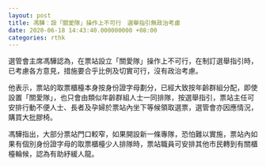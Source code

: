 ```yaml
---
layout: post
title: 馮驊：設「關愛隊」操作上不可行　選舉指引無政治考慮
date: 2020-06-18 14:43:40.000000000 +08:00
categories: rthk
---
```


選管會主席馮驊認為，在票站設立「關愛隊」操作上不可行，在制訂選舉指引時，已考慮各方意見，措施要合乎比例及切實可行，沒有政治考慮。

他表示，票站的取票櫃檯本身按身份證字母劃分，已經大致按年齡群組分配，即使設置「關愛隊」，也只會由類似年齡群組人士一同排隊，按選舉指引，票站主任可安排行動不便人士、長者及孕婦於票站內坐下等候領取選票，選管會亦因應情況，購買大批膠椅。

馮驊指出，大部分票站門口較窄，如果開設新一條專隊，恐怕難以實施，票站內如果有個別身份證字母的取票櫃檯少人排隊時，票站職員可安排其他市民轉到有關櫃檯輪候，認為有助紓緩人龍。
